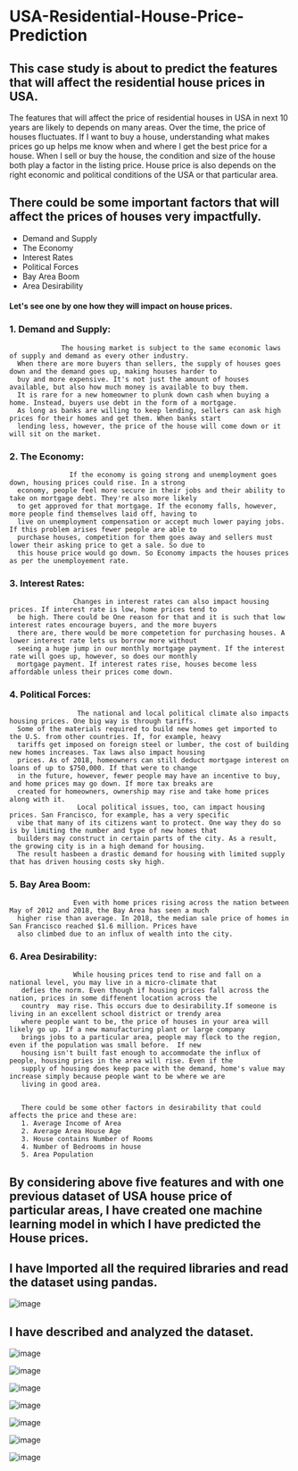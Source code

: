# USA-Residential-House-Price-Prediction

## This case study is about to predict the features that will affect the  residential house prices in USA.  

The features that will affect the price of residential houses in USA in next 10 years are likely to depends on many areas.
Over the time, the price of houses fluctuates. If I want to buy a house, understanding what makes prices go up helps me know when and where I get the best price for a house. When I sell or buy the house, the condition and size of the house both play a factor in the listing price. House price is also depends on the right economic and political conditions of the USA or that particular area.

## There could be some important factors that will affect the prices of houses very impactfully.
- Demand and Supply
- The Economy
- Interest Rates
- Political Forces
- Bay Area Boom
- Area Desirability

#### Let's see one by one how they will impact on house prices.

### 1. Demand and Supply:
                 The housing market is subject to the same economic laws of supply and demand as every other industry. 
      When there are more buyers than sellers, the supply of houses goes down and the demand goes up, making houses harder to 
      buy and more expensive. It's not just the amount of houses available, but also how much money is available to buy them.
      It is rare for a new homeowner to plunk down cash when buying a home. Instead, buyers use debt in the form of a mortgage.
      As long as banks are willing to keep lending, sellers can ask high prices for their homes and get them. When banks start
      lending less, however, the price of the house will come down or it will sit on the market.

### 2. The Economy:
                   If the economy is going strong and unemployment goes down, housing prices could rise. In a strong
      economy, people feel more secure in their jobs and their ability to take on mortgage debt. They're also more likely 
      to get approved for that mortgage. If the economy falls, however, more people find themselves laid off, having to 
      live on unemployment compensation or accept much lower paying jobs. If this problem arises fewer people are able to 
      purchase houses, competition for them goes away and sellers must lower their asking price to get a sale. So due to 
      this house price would go down. So Economy impacts the houses prices as per the unemployement rate. 
      
### 3. Interest Rates:
                    Changes in interest rates can also impact housing prices. If interest rate is low, home prices tend to 
      be high. There could be One reason for that and it is such that low interest rates encourage buyers, and the more buyers
      there are, there would be more competetion for purchasing houses. A lower interest rate lets us borrow more without 
      seeing a huge jump in our monthly mortgage payment. If the interest rate will goes up, however, so does our monthly 
      mortgage payment. If interest rates rise, houses become less affordable unless their prices come down.

### 4. Political Forces:
                     The national and local political climate also impacts housing prices. One big way is through tariffs.
      Some of the materials required to build new homes get imported to the U.S. from other countries. If, for example, heavy
      tariffs get imposed on foreign steel or lumber, the cost of building new homes increases. Tax laws also impact housing 
      prices. As of 2018, homeowners can still deduct mortgage interest on loans of up to $750,000. If that were to change 
      in the future, however, fewer people may have an incentive to buy, and home prices may go down. If more tax breaks are
      created for homeowners, ownership may rise and take home prices along with it. 
                     Local political issues, too, can impact housing prices. San Francisco, for example, has a very specific 
      vibe that many of its citizens want to protect. One way they do so is by limiting the number and type of new homes that
      builders may construct in certain parts of the city. As a result, the growing city is in a high demand for housing. 
      The result hasbeen a drastic demand for housing with limited supply that has driven housing costs sky high. 
      
      
### 5. Bay Area Boom:
                    Even with home prices rising across the nation between May of 2012 and 2018, the Bay Area has seen a much
      higher rise than average. In 2018, the median sale price of homes in San Francisco reached $1.6 million. Prices have 
      also climbed due to an influx of wealth into the city. 
                      
      
### 6. Area Desirability:
                    While housing prices tend to rise and fall on a national level, you may live in a micro-climate that
       defies the norm. Even though if housing prices fall across the nation, prices in some diffenent location across the 
       country  may rise. This occurs due to desirability.If someone is living in an excellent school district or trendy area
       where people want to be, the price of houses in your area will likely go up. If a new manufacturing plant or large company 
       brings jobs to a particular area, people may flock to the region, even if the population was small before.  If new 
       housing isn't built fast enough to accommodate the influx of people, housing pries in the area will rise. Even if the 
       supply of housing does keep pace with the demand, home's value may increase simply because people want to be where we are 
       living in good area.
      
      
       There could be some other factors in desirability that could affects the price and these are:
       1. Average Income of Area
       2. Average Area House Age
       3. House contains Number of Rooms
       4. Number of Bedrooms in house
       5. Area Population

## By considering above five features and with one previous dataset of USA house price of particular areas, I have created one machine learning model in which I have predicted the House prices.

## I have Imported all the required libraries and read the dataset using pandas.

![image](https://user-images.githubusercontent.com/104545490/170655293-536574c8-e9a4-41bf-8e24-550069b15f82.png)

## I have described and analyzed the dataset.

![image](https://user-images.githubusercontent.com/104545490/170655495-f7d452b1-8487-4a5d-bcac-8376e64f486e.png)



![image](https://user-images.githubusercontent.com/104545490/170655688-b578921f-960d-48ca-8a21-ca85e27c1fb6.png)

![image](https://user-images.githubusercontent.com/104545490/170655888-963732b0-67bc-45da-9e1b-1f222234a18c.png)

![image](https://user-images.githubusercontent.com/104545490/170655996-29a02650-b70c-4101-bca9-bb3cf3fb8a64.png)

![image](https://user-images.githubusercontent.com/104545490/170656081-2e2e0502-8df6-47cd-9f0f-90304ec1a1d4.png)

![image](https://user-images.githubusercontent.com/104545490/170656175-4c3604e1-7483-4598-a00a-887106ddadd2.png)

![image](https://user-images.githubusercontent.com/104545490/170656486-792887b2-d0ee-4b3a-a607-43e0e0705696.png)















       
                  
